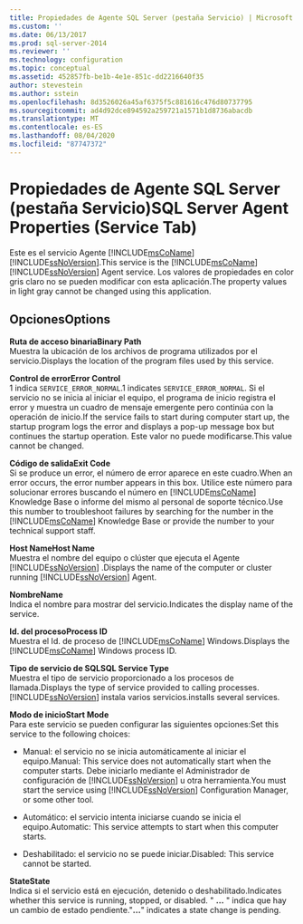 ```yaml
---
title: Propiedades de Agente SQL Server (pestaña Servicio) | Microsoft Docs
ms.custom: ''
ms.date: 06/13/2017
ms.prod: sql-server-2014
ms.reviewer: ''
ms.technology: configuration
ms.topic: conceptual
ms.assetid: 452857fb-be1b-4e1e-851c-dd2216640f35
author: stevestein
ms.author: sstein
ms.openlocfilehash: 8d3526026a45af6375f5c881616c476d80737795
ms.sourcegitcommit: ad4d92dce894592a259721a1571b1d8736abacdb
ms.translationtype: MT
ms.contentlocale: es-ES
ms.lasthandoff: 08/04/2020
ms.locfileid: "87747372"
---
```

# <a name="sql-server-agent-properties-service-tab"></a><span data-ttu-id="20076-102">Propiedades de Agente SQL Server (pestaña Servicio)</span><span class="sxs-lookup"><span data-stu-id="20076-102">SQL Server Agent Properties (Service Tab)</span></span>
  <span data-ttu-id="20076-103">Este es el servicio Agente [!INCLUDE[msCoName](../../includes/msconame-md.md)] [!INCLUDE[ssNoVersion](../../includes/ssnoversion-md.md)].</span><span class="sxs-lookup"><span data-stu-id="20076-103">This service is the [!INCLUDE[msCoName](../../includes/msconame-md.md)] [!INCLUDE[ssNoVersion](../../includes/ssnoversion-md.md)] Agent service.</span></span> <span data-ttu-id="20076-104">Los valores de propiedades en color gris claro no se pueden modificar con esta aplicación.</span><span class="sxs-lookup"><span data-stu-id="20076-104">The property values in light gray cannot be changed using this application.</span></span>  
  
## <a name="options"></a><span data-ttu-id="20076-105">Opciones</span><span class="sxs-lookup"><span data-stu-id="20076-105">Options</span></span>  
 <span data-ttu-id="20076-106">**Ruta de acceso binaria**</span><span class="sxs-lookup"><span data-stu-id="20076-106">**Binary Path**</span></span>  
 <span data-ttu-id="20076-107">Muestra la ubicación de los archivos de programa utilizados por el servicio.</span><span class="sxs-lookup"><span data-stu-id="20076-107">Displays the location of the program files used by this service.</span></span>  
  
 <span data-ttu-id="20076-108">**Control de error**</span><span class="sxs-lookup"><span data-stu-id="20076-108">**Error Control**</span></span>  
 <span data-ttu-id="20076-109">1 indica `SERVICE_ERROR_NORMAL`.</span><span class="sxs-lookup"><span data-stu-id="20076-109">1 indicates `SERVICE_ERROR_NORMAL`.</span></span> <span data-ttu-id="20076-110">Si el servicio no se inicia al iniciar el equipo, el programa de inicio registra el error y muestra un cuadro de mensaje emergente pero continúa con la operación de inicio.</span><span class="sxs-lookup"><span data-stu-id="20076-110">If the service fails to start during computer start up, the startup program logs the error and displays a pop-up message box but continues the startup operation.</span></span> <span data-ttu-id="20076-111">Este valor no puede modificarse.</span><span class="sxs-lookup"><span data-stu-id="20076-111">This value cannot be changed.</span></span>  
  
 <span data-ttu-id="20076-112">**Código de salida**</span><span class="sxs-lookup"><span data-stu-id="20076-112">**Exit Code**</span></span>  
 <span data-ttu-id="20076-113">Si se produce un error, el número de error aparece en este cuadro.</span><span class="sxs-lookup"><span data-stu-id="20076-113">When an error occurs, the error number appears in this box.</span></span> <span data-ttu-id="20076-114">Utilice este número para solucionar errores buscando el número en [!INCLUDE[msCoName](../../includes/msconame-md.md)] Knowledge Base o informe del mismo al personal de soporte técnico.</span><span class="sxs-lookup"><span data-stu-id="20076-114">Use this number to troubleshoot failures by searching for the number in the [!INCLUDE[msCoName](../../includes/msconame-md.md)] Knowledge Base or provide the number to your technical support staff.</span></span>  
  
 <span data-ttu-id="20076-115">**Host Name**</span><span class="sxs-lookup"><span data-stu-id="20076-115">**Host Name**</span></span>  
 <span data-ttu-id="20076-116">Muestra el nombre del equipo o clúster que ejecuta el Agente [!INCLUDE[ssNoVersion](../../includes/ssnoversion-md.md)] .</span><span class="sxs-lookup"><span data-stu-id="20076-116">Displays the name of the computer or cluster running [!INCLUDE[ssNoVersion](../../includes/ssnoversion-md.md)] Agent.</span></span>  
  
 <span data-ttu-id="20076-117">**Nombre**</span><span class="sxs-lookup"><span data-stu-id="20076-117">**Name**</span></span>  
 <span data-ttu-id="20076-118">Indica el nombre para mostrar del servicio.</span><span class="sxs-lookup"><span data-stu-id="20076-118">Indicates the display name of the service.</span></span>  
  
 <span data-ttu-id="20076-119">**Id. del proceso**</span><span class="sxs-lookup"><span data-stu-id="20076-119">**Process ID**</span></span>  
 <span data-ttu-id="20076-120">Muestra el Id. de proceso de [!INCLUDE[msCoName](../../includes/msconame-md.md)] Windows.</span><span class="sxs-lookup"><span data-stu-id="20076-120">Displays the [!INCLUDE[msCoName](../../includes/msconame-md.md)] Windows process ID.</span></span>  
  
 <span data-ttu-id="20076-121">**Tipo de servicio de SQL**</span><span class="sxs-lookup"><span data-stu-id="20076-121">**SQL Service Type**</span></span>  
 <span data-ttu-id="20076-122">Muestra el tipo de servicio proporcionado a los procesos de llamada.</span><span class="sxs-lookup"><span data-stu-id="20076-122">Displays the type of service provided to calling processes.</span></span> [!INCLUDE[ssNoVersion](../../includes/ssnoversion-md.md)] <span data-ttu-id="20076-123">instala varios servicios.</span><span class="sxs-lookup"><span data-stu-id="20076-123">installs several services.</span></span>  
  
 <span data-ttu-id="20076-124">**Modo de inicio**</span><span class="sxs-lookup"><span data-stu-id="20076-124">**Start Mode**</span></span>  
 <span data-ttu-id="20076-125">Para este servicio se pueden configurar las siguientes opciones:</span><span class="sxs-lookup"><span data-stu-id="20076-125">Set this service to the following choices:</span></span>  
  
-   <span data-ttu-id="20076-126">Manual: el servicio no se inicia automáticamente al iniciar el equipo.</span><span class="sxs-lookup"><span data-stu-id="20076-126">Manual: This service does not automatically start when the computer starts.</span></span> <span data-ttu-id="20076-127">Debe iniciarlo mediante el Administrador de configuración de [!INCLUDE[ssNoVersion](../../includes/ssnoversion-md.md)] u otra herramienta.</span><span class="sxs-lookup"><span data-stu-id="20076-127">You must start the service using [!INCLUDE[ssNoVersion](../../includes/ssnoversion-md.md)] Configuration Manager, or some other tool.</span></span>  
  
-   <span data-ttu-id="20076-128">Automático: el servicio intenta iniciarse cuando se inicia el equipo.</span><span class="sxs-lookup"><span data-stu-id="20076-128">Automatic: This service attempts to start when this computer starts.</span></span>  
  
-   <span data-ttu-id="20076-129">Deshabilitado: el servicio no se puede iniciar.</span><span class="sxs-lookup"><span data-stu-id="20076-129">Disabled: This service cannot be started.</span></span>  
  
 <span data-ttu-id="20076-130">**State**</span><span class="sxs-lookup"><span data-stu-id="20076-130">**State**</span></span>  
 <span data-ttu-id="20076-131">Indica si el servicio está en ejecución, detenido o deshabilitado.</span><span class="sxs-lookup"><span data-stu-id="20076-131">Indicates whether this service is running, stopped, or disabled.</span></span> <span data-ttu-id="20076-132">" **…** " indica que hay un cambio de estado pendiente.</span><span class="sxs-lookup"><span data-stu-id="20076-132">"**...**" indicates a state change is pending.</span></span>  
  
  
